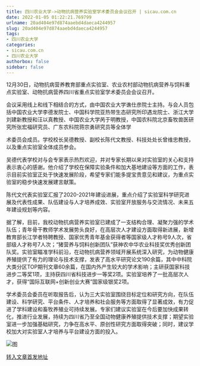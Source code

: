 ```yaml
---
title: 四川农业大学->动物抗病营养实验室学术委员会会议召开 | sicau.com.cn
date: 2022-01-05 01:22:21.769799
urlname: 20ad404e97d874aaebd4daeca4244957
slug: 20ad404e97d874aaebd4daeca4244957
tags: 
- 四川农业大学
categories:
- sicau.com.cn
- 四川农业大学
authorbox: false
sidebar: false
---
```

12月30日，动物抗病营养教育部重点实验室、农业农村部动物抗病营养与饲料重点实验室、动物抗病营养四川省重点实验室学术委员会会议召开。

会议采用线上和线下相结合的方式，由中国农业大学谯仕彦院士主持。与会人员包括中国农业大学李德发院士、中国科学院亚热带生态研究所印遇龙院士、浙江大学刘建新教授和汪以真教授、中国农业大学呙于明教授，中国农科院北京畜牧兽医研究所张宏福研究员、广东农科院蒋宗勇研究员等全体学
<!--more-->
术委员会成员。学校校长吴德教授、副校长陈代文教授、科技处处长曾维忠教授，以及重点实验室全体成员参会。

吴德代表学校对与会专家表示热烈欢迎，并对专家长期以来对实验室的关心和支持表示衷心的感谢。他介绍了学校在保障实验条件和加大基地建设等方面的工作，表示目前实验室正处于快速发展阶段，希望专家们能多提宝贵意见和建议，为重点实验室的稳步快速发展建言献策。

陈代文代表实验室汇报了2020-2021年建设进展，重点介绍了实验室科学研究进展及代表性成果、队伍建设与人才培养成效、实验室开放服务与交流情况、未来五年建设规划等内容。

据了解，目前，我校动物抗病营养实验室已建成了一支结构合理、凝聚力强的学术队伍；青年骨干教师学术发展势头良好，在高层次人才建设方面取得新进展，新增教育部长江学者特聘教授、国家优秀青年基金获得者等国家级人才称号9人次，省部级人才称号7人次；“猪营养与饲料创新团队”获神农中华农业科技奖优秀创新团队奖。实验室瞄准学科前沿，在动物抗病营养领域开展系统深入研究，为动物健康养殖提供了有力的理论与技术支撑，发表了高水平研究论文190余篇，其中中科院大类分区TOP期刊文章60余篇，在国内外产生较大的学术影响；主研获国家科技进步二等奖1项，主持获四川省科技进步一等奖2项。实验室培养了一批高层次人才，获得“国际互联网+创新创业大赛”国家级银奖2项。

学术委员会委员在听取报告后，认为三大实验室围绕目标定位和研究方向，在队伍建设、科学研究、平台条件、人才培养和社会服务等方面取得了显著成效，有力促进了学科建设和畜牧养殖业可持续发展。专家们建议实验室在今后要加快成果转化，推进行业发展，持续为四川省乃至全国动物健康养殖提供技术支撑；期望实验室进一步加强基础研究，力争在高水平、原创性研究方面取得突破；同时，建议学校加大对实验室人才培养与平台建设方面的投入。  

![图](https://news.sicau.edu.cn/__local/B/8B/B8/424841A273F5E59BEEC715A17B8_3E89D64A_1A0FB.jpg)

[转入文章首发地址](https://news.sicau.edu.cn/info/1078/66370.htm)